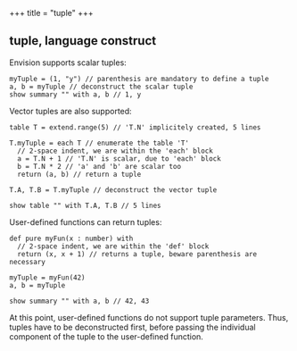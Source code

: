 +++
title = "tuple"
+++

## tuple, language construct

Envision supports scalar tuples:

```envision
myTuple = (1, "y") // parenthesis are mandatory to define a tuple
a, b = myTuple // deconstruct the scalar tuple
show summary "" with a, b // 1, y
```

Vector tuples are also supported:

```envision
table T = extend.range(5) // 'T.N' implicitely created, 5 lines

T.myTuple = each T // enumerate the table 'T'
  // 2-space indent, we are within the 'each' block
  a = T.N + 1 // 'T.N' is scalar, due to 'each' block
  b = T.N * 2 // 'a' and 'b' are scalar too
  return (a, b) // return a tuple

T.A, T.B = T.myTuple // deconstruct the vector tuple

show table "" with T.A, T.B // 5 lines
```

User-defined functions can return tuples:

```envision
def pure myFun(x : number) with
  // 2-space indent, we are within the 'def' block
  return (x, x + 1) // returns a tuple, beware parenthesis are necessary

myTuple = myFun(42)
a, b = myTuple

show summary "" with a, b // 42, 43
```

At this point, user-defined functions do not support tuple parameters. Thus, tuples have to be deconstructed first, before passing the individual component of the tuple to the user-defined function.

